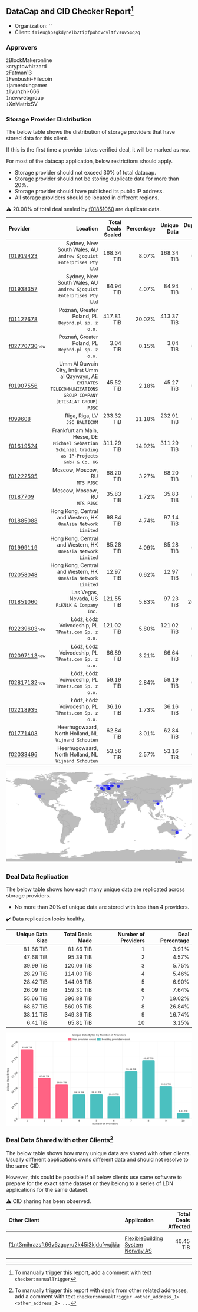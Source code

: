 ## DataCap and CID Checker Report[^1]
 - Organization: ``
 - Client: `f1ieughpsgkdynelb2tipfpuhdvcvltfvsuv54q2q`
### Approvers
`2`BlockMakeronline<br/>`3`cryptowhizzard<br/>`2`Fatman13<br/>`1`Fenbushi-Filecoin<br/>`1`jamerduhgamer<br/>`1`liyunzhi-666<br/>`1`newwebgroup<br/>`1`XnMatrixSV

### Storage Provider Distribution
The below table shows the distribution of storage providers that have stored data for this client.

If this is the first time a provider takes verified deal, it will be marked as `new`.

For most of the datacap application, below restrictions should apply.
 - Storage provider should not exceed 30% of total datacap.
 - Storage provider should not be storing duplicate data for more than 20%.
 - Storage provider should have published its public IP address.
 - All storage providers should be located in different regions.

⚠️ 20.00% of total deal sealed by [f01851060](https://filfox.info/en/address/f01851060) are duplicate data.

| Provider                                                    |                                                                                                            Location | Total Deals Sealed | Percentage | Unique Data | Duplicate Deals |
| :---------------------------------------------------------- | ------------------------------------------------------------------------------------------------------------------: | -----------------: | ---------: | ----------: | --------------: |
| [f01919423](https://filfox.info/en/address/f01919423)       |                                               Sydney, New South Wales, AU<br/>`Andrew Sjoquist Enterprises Pty Ltd` |         168.34 TiB |      8.07% |  168.34 TiB |           0.00% |
| [f01938357](https://filfox.info/en/address/f01938357)       |                                               Sydney, New South Wales, AU<br/>`Andrew Sjoquist Enterprises Pty Ltd` |          84.94 TiB |      4.07% |   84.94 TiB |           0.00% |
| [f01127678](https://filfox.info/en/address/f01127678)       |                                                               Poznań, Greater Poland, PL<br/>`Beyond.pl sp. z o.o.` |         417.81 TiB |     20.02% |  413.37 TiB |           1.06% |
| [f02770730](https://filfox.info/en/address/f02770730)`new`  |                                                               Poznań, Greater Poland, PL<br/>`Beyond.pl sp. z o.o.` |           3.04 TiB |      0.15% |    3.04 TiB |           0.00% |
| [f01907556](https://filfox.info/en/address/f01907556)       | Umm Al Quwain City, Imārat Umm al Qaywayn, AE<br/>`EMIRATES TELECOMMUNICATIONS GROUP COMPANY (ETISALAT GROUP) PJSC` |          45.52 TiB |      2.18% |   45.27 TiB |           0.55% |
| [f099608](https://filfox.info/en/address/f099608)           |                                                                                   Riga, Riga, LV<br/>`JSC BALTICOM` |         233.32 TiB |     11.18% |  232.91 TiB |           0.17% |
| [f01619524](https://filfox.info/en/address/f01619524)       |                  Frankfurt am Main, Hesse, DE<br/>`Michael Sebastian Schinzel trading as IP-Projects GmbH & Co. KG` |         311.29 TiB |     14.92% |  311.29 TiB |           0.00% |
| [f01222595](https://filfox.info/en/address/f01222595)       |                                                                                   Moscow, Moscow, RU<br/>`MTS PJSC` |          68.20 TiB |      3.27% |   68.20 TiB |           0.00% |
| [f0187709](https://filfox.info/en/address/f0187709)         |                                                                                   Moscow, Moscow, RU<br/>`MTS PJSC` |          35.83 TiB |      1.72% |   35.83 TiB |           0.00% |
| [f01885088](https://filfox.info/en/address/f01885088)       |                                                    Hong Kong, Central and Western, HK<br/>`OneAsia Network Limited` |          98.84 TiB |      4.74% |   97.14 TiB |           1.72% |
| [f01999119](https://filfox.info/en/address/f01999119)       |                                                    Hong Kong, Central and Western, HK<br/>`OneAsia Network Limited` |          85.28 TiB |      4.09% |   85.28 TiB |           0.00% |
| [f02058048](https://filfox.info/en/address/f02058048)       |                                                    Hong Kong, Central and Western, HK<br/>`OneAsia Network Limited` |          12.97 TiB |      0.62% |   12.97 TiB |           0.00% |
| [f01851060](https://filfox.info/en/address/f01851060)       |                                                                   Las Vegas, Nevada, US<br/>`PiKNiK & Company Inc.` |         121.55 TiB |      5.83% |   97.23 TiB |          20.00% |
| [f02239603](https://filfox.info/en/address/f02239603)`new`  |                                                              Łódź, Łódź Voivodeship, PL<br/>`TPnets.com Sp. z o.o.` |         121.02 TiB |      5.80% |  121.02 TiB |           0.00% |
| [f02097113](https://filfox.info/en/address/f02097113)`new`  |                                                              Łódź, Łódź Voivodeship, PL<br/>`TPnets.com Sp. z o.o.` |          66.89 TiB |      3.21% |   66.64 TiB |           0.37% |
| [f02817132](https://filfox.info/en/address/f02817132)`new`  |                                                              Łódź, Łódź Voivodeship, PL<br/>`TPnets.com Sp. z o.o.` |          59.19 TiB |      2.84% |   59.19 TiB |           0.00% |
| [f02218935](https://filfox.info/en/address/f02218935)       |                                                              Łódź, Łódź Voivodeship, PL<br/>`TPnets.com Sp. z o.o.` |          36.16 TiB |      1.73% |   36.16 TiB |           0.00% |
| [f01771403](https://filfox.info/en/address/f01771403)       |                                                             Heerhugowaard, North Holland, NL<br/>`Wijnand Schouten` |          62.84 TiB |      3.01% |   62.84 TiB |           0.00% |
| [f02033496](https://filfox.info/en/address/f02033496)       |                                                             Heerhugowaard, North Holland, NL<br/>`Wijnand Schouten` |          53.56 TiB |      2.57% |   53.16 TiB |           0.76% |

<img src="https://raw.githubusercontent.com/data-preservation-programs/filplus-checker-assets/main/filecoin-project/filecoin-plus-large-datasets/issues/928/1697360363358.png"/>

### Deal Data Replication
The below table shows how each many unique data are replicated across storage providers.

- No more than 30% of unique data are stored with less than 4 providers.

✔️ Data replication looks healthy.

| Unique Data Size | Total Deals Made | Number of Providers | Deal Percentage |
| ---------------: | ---------------: | ------------------: | --------------: |
|        81.66 TiB |        81.66 TiB |                   1 |           3.91% |
|        47.68 TiB |        95.39 TiB |                   2 |           4.57% |
|        39.99 TiB |       120.06 TiB |                   3 |           5.75% |
|        28.29 TiB |       114.00 TiB |                   4 |           5.46% |
|        28.42 TiB |       144.08 TiB |                   5 |           6.90% |
|        26.09 TiB |       159.31 TiB |                   6 |           7.64% |
|        55.66 TiB |       396.88 TiB |                   7 |          19.02% |
|        68.67 TiB |       560.05 TiB |                   8 |          26.84% |
|        38.11 TiB |       349.36 TiB |                   9 |          16.74% |
|         6.41 TiB |        65.81 TiB |                  10 |           3.15% |

<img src="https://raw.githubusercontent.com/data-preservation-programs/filplus-checker-assets/main/filecoin-project/filecoin-plus-large-datasets/issues/928/1697360364059.png"/>

### Deal Data Shared with other Clients[^3]
The below table shows how many unique data are shared with other clients.
Usually different applications owns different data and should not resolve to the same CID.

However, this could be possible if all below clients use same software to prepare for the exact same dataset or they belong to a series of LDN applications for the same dataset.

⚠️ CID sharing has been observed.

| Other Client                                                                                                          | Application                                                                                                       | Total Deals Affected | Unique CIDs | Approvers                                                                         |
| :-------------------------------------------------------------------------------------------------------------------- | :---------------------------------------------------------------------------------------------------------------- | -------------------: | ----------: | :-------------------------------------------------------------------------------- |
| [f1nt3mihrazsft66v6zgcyru2k45i3kjdufwujkia](https://filfox.info/en/address/f1nt3mihrazsft66v6zgcyru2k45i3kjdufwujkia) | [FlexibleBuilding System Norway AS](https://github.com/filecoin-project/filecoin-plus-large-datasets/issues/1596) |            40.45 TiB |       1,273 | `1`BlockMakeronline<br/>`2`jamerduhgamer<br/>`2`laurarenpanda<br/>`2`liyunzhi-666 |

[^1]: To manually trigger this report, add a comment with text `checker:manualTrigger`

[^2]: Deals from those addresses are combined into this report as they are specified with `checker:manualTrigger`

[^3]: To manually trigger this report with deals from other related addresses, add a comment with text `checker:manualTrigger <other_address_1> <other_address_2> ...`
